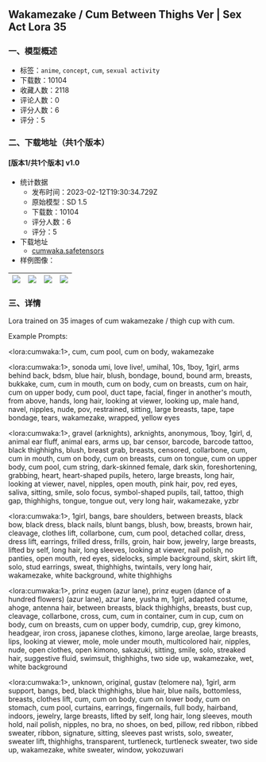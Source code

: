 ## Wakamezake / Cum Between Thighs Ver | Sex Act Lora 35
### 一、模型概述

- 标签：`anime`, `concept`, `cum`, `sexual activity`
- 下载数：10104
- 收藏人数：2118
- 评论人数：0
- 评分人数：6
- 评分：5

### 二、下载地址（共1个版本）

#### [版本1/共1个版本] v1.0

- 统计数据
  - 发布时间：2023-02-12T19:30:34.729Z
  - 原始模型：SD 1.5
  - 下载数：10104
  - 评分人数：6
  - 评分：5
- 下载地址
  - [cumwaka.safetensors](https://civitai.com/api/download/models/9823)
- 样例图像：

| <img src="https://image.civitai.com/xG1nkqKTMzGDvpLrqFT7WA/3577ea3f-08b4-428a-ee0f-43be1f206b00/width=450/95357.jpeg" /> | <img src="https://image.civitai.com/xG1nkqKTMzGDvpLrqFT7WA/47f9dfc6-7b82-4f6f-3966-867e2c097700/width=450/95362.jpeg" /> | <img src="https://image.civitai.com/xG1nkqKTMzGDvpLrqFT7WA/4f86f2e9-f788-4641-07cd-5111e35e1100/width=450/95361.jpeg" /> | <img src="https://image.civitai.com/xG1nkqKTMzGDvpLrqFT7WA/b0829196-e4d0-4330-a338-705de7ab5900/width=450/95360.jpeg" /> |
| ---- | ---- | ---- | ---- |


### 三、详情
<p>Lora trained on 35 images of cum wakamezake / thigh cup with cum.</p><p></p><p>Example Prompts:</p><p>&lt;lora:cumwaka:1&gt;, cum, cum pool, cum on body, wakamezake</p><p></p><p>&lt;lora:cumwaka:1&gt;, sonoda umi, love live!, umihal, 10s, 1boy, 1girl, arms behind back, bdsm, blue hair, blush, bondage, bound, bound arm, breasts, bukkake, cum, cum in mouth, cum on body, cum on breasts, cum on hair, cum on upper body, cum pool, duct tape, facial, finger in another's mouth, from above, hands, long hair, looking at viewer, looking up, male hand, navel, nipples, nude, pov, restrained, sitting, large breasts, tape, tape bondage, tears, wakamezake, wrapped, yellow eyes</p><p></p><p>&lt;lora:cumwaka:1&gt;, gravel (arknights), arknights, anonymous, 1boy, 1girl,  d, animal ear fluff, animal ears, arms up, bar censor, barcode, barcode tattoo, black thighhighs, blush, breast grab, breasts, censored, collarbone, cum, cum in mouth, cum on body, cum on breasts, cum on tongue, cum on upper body, cum pool, cum string, dark-skinned female, dark skin, foreshortening, grabbing, heart, heart-shaped pupils, hetero, large breasts, long hair, looking at viewer, navel, nipples, open mouth, pink hair, pov, red eyes, saliva, sitting, smile, solo focus, symbol-shaped pupils, tail, tattoo, thigh gap, thighhighs, tongue, tongue out, very long hair, wakamezake, yzbr</p><p></p><p>&lt;lora:cumwaka:1&gt;, 1girl, bangs, bare shoulders, between breasts, black bow, black dress, black nails, blunt bangs, blush, bow, breasts, brown hair, cleavage, clothes lift, collarbone, cum, cum pool, detached collar, dress, dress lift, earrings, frilled dress, frills, groin, hair bow, jewelry, large breasts, lifted by self, long hair, long sleeves, looking at viewer, nail polish, no panties, open mouth, red eyes, sidelocks, simple background, skirt, skirt lift, solo, stud earrings, sweat, thighhighs, twintails, very long hair, wakamezake, white background, white thighhighs</p><p></p><p>&lt;lora:cumwaka:1&gt;, prinz eugen (azur lane), prinz eugen (dance of a hundred flowers) (azur lane), azur lane, yusha m, 1girl, adapted costume, ahoge, antenna hair, between breasts, black thighhighs, breasts, bust cup, cleavage, collarbone, cross, cum, cum in container, cum in cup, cum on body, cum on breasts, cum on upper body, cumdrip, cup, grey kimono, headgear, iron cross, japanese clothes, kimono, large areolae, large breasts, lips, looking at viewer, mole, mole under mouth, multicolored hair, nipples, nude, open clothes, open kimono, sakazuki, sitting, smile, solo, streaked hair, suggestive fluid, swimsuit, thighhighs, two side up, wakamezake, wet, white background</p><p></p><p>&lt;lora:cumwaka:1&gt;, unknown, original, gustav (telomere na), 1girl, arm support, bangs, bed, black thighhighs, blue hair, blue nails, bottomless, breasts, clothes lift, cum, cum on body, cum on lower body, cum on stomach, cum pool, curtains, earrings, fingernails, full body, hairband, indoors, jewelry, large breasts, lifted by self, long hair, long sleeves, mouth hold, nail polish, nipples, no bra, no shoes, on bed, pillow, red ribbon, ribbed sweater, ribbon, signature, sitting, sleeves past wrists, solo, sweater, sweater lift, thighhighs, transparent, turtleneck, turtleneck sweater, two side up, wakamezake, white sweater, window, yokozuwari</p>